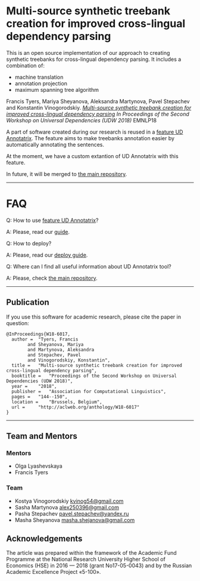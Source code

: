 # Multi-source synthetic treebank creation for improved cross-lingual dependency parsing

This is an open source implementation of our approach to creating synthetic treebanks for cross-lingual dependency parsing. It includes a combination of:
* machine translation
* annotation projection 
* maximum spanning tree algorithm

Francis Tyers, Mariya Sheyanova, Aleksandra Martynova, Pavel Stepachev and Konstantin Vinogorodskiy.
[*Multi-source synthetic treebank creation for improved cross-lingual dependency parsing*](https://aclweb.org/anthology/W18-6017) *In Proceedings of the Second Workshop on Universal Dependencies (UDW 2018)* EMNLP18 

A part of software created during our research is reused in a [feature UD Annotatrix](https://github.com/hseling/hseling-web-universal-dependencies). The feature aims to make treebanks annotation easier by automatically annotating the sentences.

At the moment, we have a custom extantion of UD Annotatrix with this feature.

In future, it will be merged to [the main repository](https://github.com/jonorthwash/ud-annotatrix).

___
# FAQ

Q: How to use [feature UD Annotatrix](https://github.com/hseling/hseling-web-universal-dependencies)?

A: Please, read our [guide](docs/instructions_docs/how_to_use_OUR_feature.md).

Q: How to deploy?

A: Please, read our [deploy guide](docs/instructions_docs/docker_deploy.md).

Q: Where can I find all useful information about UD Annotatrix tool?

A: Please, check [the main repository](https://github.com/jonorthwash/ud-annotatrix).

___

## Publication

If you use this software for academic research, please cite the paper in question:
```
@InProceedings{W18-6017,
  author = 	"Tyers, Francis
		and Sheyanova, Mariya
		and Martynova, Aleksandra
		and Stepachev, Pavel
		and Vinogorodskiy, Konstantin",
  title = 	"Multi-source synthetic treebank creation for improved cross-lingual dependency parsing",
  booktitle = 	"Proceedings of the Second Workshop on Universal Dependencies (UDW 2018)",
  year = 	"2018",
  publisher = 	"Association for Computational Linguistics",
  pages = 	"144--150",
  location = 	"Brussels, Belgium",
  url = 	"http://aclweb.org/anthology/W18-6017"
}
```
___
## Team and Mentors

### Mentors

* Olga Lyashevskaya
* Francis Tyers

### Team

* Kostya Vinogorodskiy kvinog54@gmail.com
* Sasha Martynova alex250396@gmail.com
* Pasha Stepachev pavel.stepachev@yandex.ru
* Masha Sheyanova masha.shejanova@gmail.com

## Acknowledgements
The article was prepared within the framework of the Academic Fund Programme at the National Research University Higher School of Economics (HSE) in 2016 — 2018 (grant No17-05-0043) and by the Russian Academic Excellence Project «5-100».